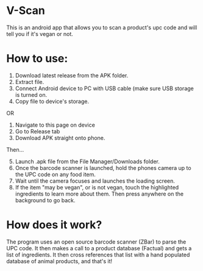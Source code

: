 # V-Scan

This is an android app that allows you to scan a product's upc code and will tell you if it's vegan or not.

# How to use:

1. Download latest release from the APK folder.
2. Extract file.
3. Connect Android device to PC with USB cable (make sure USB storage is turned on.
4. Copy file to device's storage.

OR

1. Navigate to this page on device
2. Go to Release tab
3. Download APK straight onto phone.

Then...

5. Launch .apk file from the File Manager/Downloads folder.
6. Once the barcode scanner is launched, hold the phones camera up to the UPC code on any food item.
7. Wait until the camera focuses and launches the loading screen.
8. If the item "may be vegan", or is not vegan, touch the highlighted ingredients to learn more about them. Then press anywhere on the background to go back.

# How does it work?

The program uses an open source barcode scanner (ZBar) to parse the UPC code. It then makes a call to a product database (Factual) and gets a list of ingredients.
It then cross references that list with a hand populated database of animal products, and that's it!
